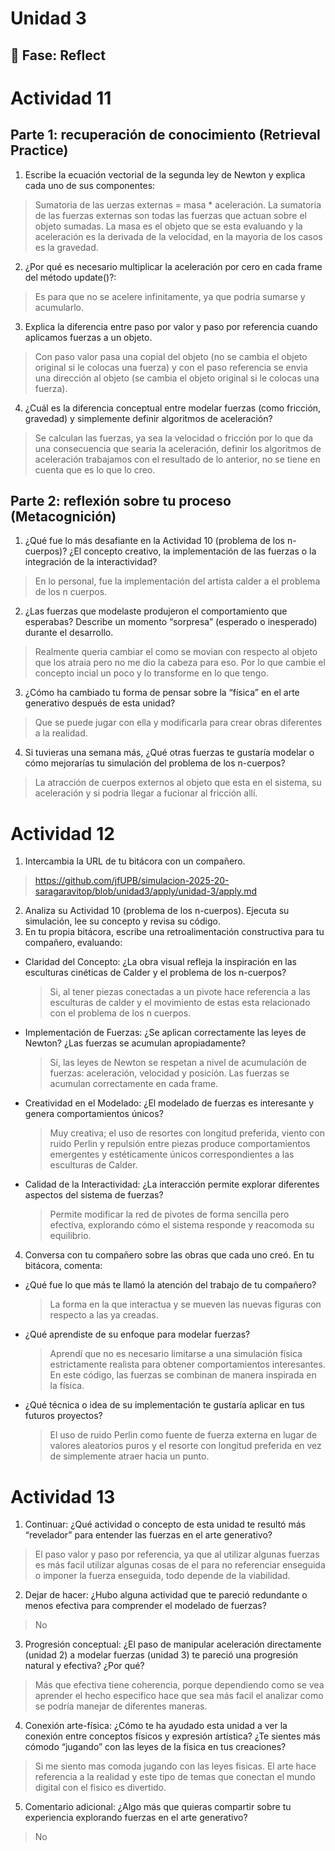 # Unidad 3


## 🤔 Fase: Reflect

# Actividad 11

## Parte 1: recuperación de conocimiento (Retrieval Practice)

1. Escribe la ecuación vectorial de la segunda ley de Newton y explica cada uno de sus componentes: 
> Sumatoria de las uerzas externas = masa * aceleración. La sumatoria de las fuerzas externas son todas las fuerzas que actuan sobre el objeto sumadas. La masa es el objeto que se esta evaluando y la aceleración es la derivada de la velocidad, en la mayoria de los casos es la gravedad.

2. ¿Por qué es necesario multiplicar la aceleración por cero en cada frame del método update()?: 
> Es para que no se acelere infinitamente, ya que podría sumarse y acumularlo.

3. Explica la diferencia entre paso por valor y paso por referencia cuando aplicamos fuerzas a un objeto.
> Con paso valor pasa una copial del objeto (no se cambia el objeto original si le colocas una fuerza) y con el paso referencia se envia una dirección al objeto (se cambia el objeto original si le colocas una fuerza).

4. ¿Cuál es la diferencia conceptual entre modelar fuerzas (como fricción, gravedad) y simplemente definir algoritmos de aceleración?
> Se calculan las fuerzas, ya sea la velocidad o fricción por lo que da una consecuencia que searia la aceleración, definir los algoritmos de aceleración trabajamos con el resultado de lo anterior, no se tiene en cuenta que es lo que lo creo.

## Parte 2: reflexión sobre tu proceso (Metacognición)

1. ¿Qué fue lo más desafiante en la Actividad 10 (problema de los n-cuerpos)? ¿El concepto creativo, la implementación de las fuerzas o la integración de la interactividad?
> En lo personal, fue la implementación del artista calder a el problema de los n cuerpos.

2. ¿Las fuerzas que modelaste produjeron el comportamiento que esperabas? Describe un momento “sorpresa” (esperado o inesperado) durante el desarrollo.
> Realmente queria cambiar el como se movian con respecto al objeto que los atraia pero no me dio la cabeza para eso. Por lo que cambie el concepto incial un poco y lo transforme en lo que tengo.

3. ¿Cómo ha cambiado tu forma de pensar sobre la “física” en el arte generativo después de esta unidad?
> Que se puede jugar con ella y modificarla para crear obras diferentes a la realidad.

4. Si tuvieras una semana más, ¿Qué otras fuerzas te gustaría modelar o cómo mejorarías tu simulación del problema de los n-cuerpos?
> La atracción de cuerpos externos al objeto que esta en el sistema, su aceleración y si podria llegar a fucionar al fricción allí.

# Actividad 12

1. Intercambia la URL de tu bitácora con un compañero.
> https://github.com/jfUPB/simulacion-2025-20-saragaravitop/blob/unidad3/apply/unidad-3/apply.md 
2. Analiza su Actividad 10 (problema de los n-cuerpos). Ejecuta su simulación, lee su concepto y revisa su código.
3. En tu propia bitácora, escribe una retroalimentación constructiva para tu compañero, evaluando:
  - Claridad del Concepto: ¿La obra visual refleja la inspiración en las esculturas cinéticas de Calder y el problema de los n-cuerpos?
    > Si, al tener piezas conectadas a un pivote hace referencia a las esculturas de calder y el movimiento de estas esta relacionado con el problema de los n cuerpos.
  - Implementación de Fuerzas: ¿Se aplican correctamente las leyes de Newton? ¿Las fuerzas se acumulan apropiadamente?
    > Sí, las leyes de Newton se respetan a nivel de acumulación de fuerzas: aceleración, velocidad y posición. Las fuerzas se acumulan correctamente en cada frame.
  - Creatividad en el Modelado: ¿El modelado de fuerzas es interesante y genera comportamientos únicos?
    > Muy creativa; el uso de resortes con longitud preferida, viento con ruido Perlin y repulsión entre piezas produce comportamientos emergentes y estéticamente únicos correspondientes a las esculturas de Calder.
  - Calidad de la Interactividad: ¿La interacción permite explorar diferentes aspectos del sistema de fuerzas?
    > Permite modificar la red de pivotes de forma sencilla pero efectiva, explorando cómo el sistema responde y reacomoda su equilibrio.
4. Conversa con tu compañero sobre las obras que cada uno creó. En tu bitácora, comenta:
  - ¿Qué fue lo que más te llamó la atención del trabajo de tu compañero?
    > La forma en la que interactua y se mueven las nuevas figuras con respecto a las ya creadas.
  - ¿Qué aprendiste de su enfoque para modelar fuerzas?
    > Aprendí que no es necesario limitarse a una simulación física estrictamente realista para obtener comportamientos interesantes. En este código, las fuerzas se combinan de manera inspirada en la física. 
  - ¿Qué técnica o idea de su implementación te gustaría aplicar en tus futuros proyectos?
    > El uso de ruido Perlin como fuente de fuerza externa en lugar de valores aleatorios puros y el resorte con longitud preferida en vez de simplemente atraer hacia un punto. 

# Actividad 13

1. Continuar: ¿Qué actividad o concepto de esta unidad te resultó más “revelador” para entender las fuerzas en el arte generativo?
> El paso valor y paso por referencia, ya que al utilizar algunas fuerzas es más facil utilizar algunas cosas de el para no referenciar enseguida o imponer la fuerza enseguida, todo depende de la viabilidad.
2. Dejar de hacer: ¿Hubo alguna actividad que te pareció redundante o menos efectiva para comprender el modelado de fuerzas?
> No
3. Progresión conceptual: ¿El paso de manipular aceleración directamente (unidad 2) a modelar fuerzas (unidad 3) te pareció una progresión natural y efectiva? ¿Por qué?
> Más que efectiva tiene coherencia, porque dependiendo como se vea aprender el hecho especifico hace que sea más facil el analizar como se podría manejar de diferentes maneras.
4. Conexión arte-física: ¿Cómo te ha ayudado esta unidad a ver la conexión entre conceptos físicos y expresión artística? ¿Te sientes más cómodo “jugando” con las leyes de la física en tus creaciones?
> Si me siento mas comoda jugando con las leyes fisicas. El arte hace referencia a la realidad y este tipo de temas que conectan el mundo digital con el fisico es divertido. 
5. Comentario adicional: ¿Algo más que quieras compartir sobre tu experiencia explorando fuerzas en el arte generativo?
> No










